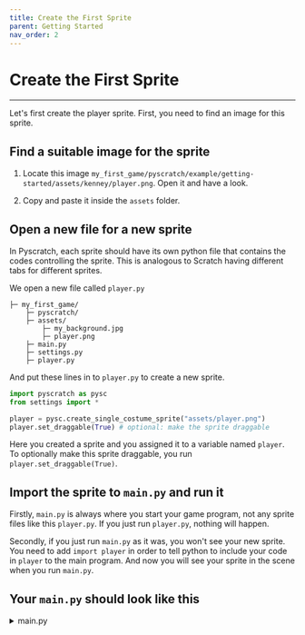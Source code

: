 ```yaml
---
title: Create the First Sprite
parent: Getting Started
nav_order: 2
---
```

# Create the First Sprite
---
Let's first create the player sprite. First, you need to find an image for this sprite. 

## Find a suitable image for the sprite
1. Locate this image `my_first_game/pyscratch/example/getting-started/assets/kenney/player.png`. Open it and have a look.

2. Copy and paste it inside the `assets` folder. 


## Open a new file for a new sprite
In Pyscratch, each sprite should have its own python file that contains the codes controlling the sprite. This is analogous to Scratch having different tabs for different sprites. 

We open a new file called `player.py`
```
├─ my_first_game/
    ├─ pyscratch/
    ├─ assets/
        ├─ my_background.jpg
        ├─ player.png
    ├─ main.py
    ├─ settings.py
    ├─ player.py
```

And put these lines in to `player.py` to create a new sprite.

```python
import pyscratch as pysc
from settings import *

player = pysc.create_single_costume_sprite("assets/player.png")
player.set_draggable(True) # optional: make the sprite draggable
```

Here you created a sprite and you assigned it to a variable named `player`. To optionally make this sprite draggable, you run `player.set_draggable(True)`. 


## Import the sprite to `main.py` and run it
Firstly, `main.py` is always where you start your game program, not any sprite files like this `player.py`. If you just run `player.py`, nothing will happen. 

Secondly, if you just run `main.py` as it was, you won't see your new sprite. You need to add `import player` in order to tell python to include your code in `player` to the main program. And now you will see your sprite in the scene when you run `main.py`.


## Your `main.py` should look like this
<details markdown="block">
  <summary>
    main.py
  </summary>

```python
import pyscratch as pysc
from settings import *
import player

background_image = pysc.helper.load_image('assets/my_background.jpg')
pysc.game.set_backdrops([background_image])
pysc.game.switch_backdrop(0)

pysc.game.update_screen_mode((SCREEN_WIDTH, SCREEN_HEIGHT))
pysc.game.start(FRAMERATE)
```

</details>